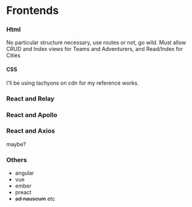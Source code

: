 # Frontends

### Html
No particular structure necessary, use routes or not, go wild.  Must allow CRUD and Index views for Teams and Adventurers, and Read/Index for Cities

#### CSS
I'll be using tachyons on cdn for my reference works.

### React and Relay

### React and Apollo

### React and Axios
maybe?

### Others
* angular
* vue
* ember
* preact
* ~~ad nauseum~~ etc

